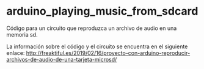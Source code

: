 # arduino_playing_music_from_sdcard
Código para un circuito que reproduzca un archivo de audio en una memoria sd.

La información sobre el código y el circuito se encuentra en el siguiente enlace:
http://freaktiful.es/2019/02/16/proyecto-con-arduino-reproducir-archivos-de-audio-de-una-tarjeta-microsd/
